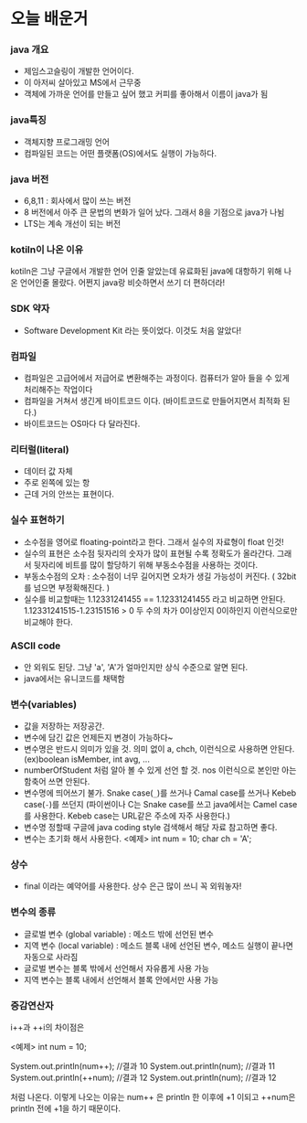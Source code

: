 # 오늘 배운거

### java 개요
- 제임스고슬링이 개발한 언어이다. 
- 이 아저씨 살아있고 MS에서 근무중
- 객체에 가까운 언어를 만들고 싶어 했고 커피를 좋아해서 이름이 java가 됨

### java특징
- 객체지향 프로그래밍 언어
- 컴파일된 코드는 어떤 플랫폼(OS)에서도 실행이 가능하다.

### java 버전
- 6,8,11 : 회사에서 많이 쓰는 버전
- 8 버전에서 아주 큰 문법의 변화가 일어 났다. 그래서 8을 기점으로 java가 나뉨
- LTS는 계속 개선이 되는 버전

### kotiln이 나온 이유
kotiln은 그냥 구글에서 개발한 언어 인줄 알았는데 
유료화된 java에 대항하기 위해 나온 언어인줄 몰랐다.
어쩐지 java랑 비슷하면서 쓰기 더 편하더라!

### SDK 약자
- Software Development Kit 라는 뜻이었다. 이것도 처음 알았다!

### 컴파일
- 컴파일은 고급어에서 저급어로 변환해주는 과정이다. 컴퓨터가 알아 들을 수 있게 처리해주는 작업이다
- 컴파일을 거쳐서 생긴게 바이트코드 이다. (바이트코드로 만들어지면서 최적화 된다.)
- 바이트코드는 OS마다 다 달라진다.

### 리터럴(literal)
- 데이터 값 자체
- 주로 왼쪽에 있는 항
- 근데 거의 안쓰는 표현이다. 

### 실수 표현하기
- 소수점을 영어로 floating-point라고 한다. 그래서 실수의 자료형이 float 인것!
- 실수의 표현은 소수점 뒷자리의 숫자가 많이 표현될 수록 정확도가 올라간다. 그래서 뒷자리에 비트를 많이 할당하기 위해 부동소수점을 사용하는 것이다.
- 부동소수점의 오차 : 소수점이 너무 길어지면 오차가 생길 가능성이 커진다. ( 32bit를 넘으면 부정확해진다. )
- 실수를 비교할때는 1.12331241455 == 1.12331241455 라고 비교하면 안된다. 1.12331241515-1.23151516 > 0 두 수의 차가 0이상인지 0이하인지 이런식으로만 비교해야 한다.

### ASCII code
- 안 외워도 된당. 그냥 'a', 'A'가 얼마인지만 상식 수준으로 알면 된다.
- java에서는 유니코드를 채택함

### 변수(variables)
- 값을 저장하는 저장공간.
- 변수에 담긴 값은 언제든지 변경이 가능하다~
- 변수명은 반드시 의미가 있을 것. 의미 없이 a, chch, 이런식으로 사용하면 안된다.(ex)boolean isMember, int avg, ...
- numberOfStudent 처럼 알아 볼 수 있게 선언 할 것. nos 이런식으로 본인만 아는 함축어 쓰면 안된다.
- 변수명에 띄어쓰기 불가. Snake case(`_`)를 쓰거나 Camal case를 쓰거나 Kebeb case(`-`)를 쓰던지 (파이썬이나 C는 Snake case를 쓰고 java에서는 Camel case를 사용한다. Kebeb case는 URL같은 주소에 자주 사용한다.)
- 변수명 정할때 구글에 java coding style 검색해서 해당 자료 참고하면 좋다. 
- 변수는 초기화 해서 사용한다. 
<예제>
int num = 10;
char ch = 'A';

### 상수
- final 이라는 예약어를 사용한다. 상수 은근 많이 쓰니 꼭 외워놓자!

### 변수의 종류
- 글로벌 변수 (global variable) : 메소드 밖에 선언된 변수
- 지역 변수 (local variable) : 메소드 블록 내에 선언된 변수, 메소드 실행이 끝나면 자동으로 사라짐
- 글로벌 변수는 블록 밖에서 선언해서 자유롭게 사용 가능
- 지역 변수는 블록 내에서 선언해서 블록 안에서만 사용 가능

### 증감연산자
i++과 ++i의 차이점은

<예제>
int num = 10;

System.out.println(num++);   //결과 10
System.out.println(num);     //결과 11
System.out.println(++num);   //결과 12
System.out.println(num);     //결과 12

처럼 나온다. 이렇게 나오는 이유는
num++ 은 println 한 이후에 +1 이되고
++num은 println 전에 +1을 하기 때문이다.


